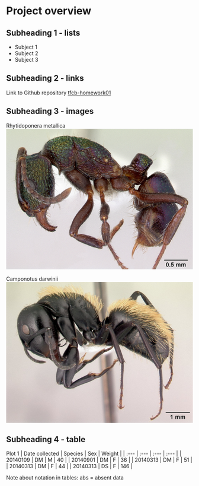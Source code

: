 # Project overview

## Subheading 1 - lists
- Subject 1
- Subject 2
- Subject 3

## Subheading 2 - links
Link to Github repository [tfcb-homework01](https://github.com/adnlargent/tfcb-homework1)

## Subheading 3 - images
Rhytidoponera metallica
![Rm](/images/casent0172345_Rhytidoponera_metallica.jpg)

Camponotus darwinii
![Cd](/images/casent0191696_Camponotus_darwinii.jpg)

## Subheading 4 - table
Plot 1
| Date collected | Species | Sex | Weight |
| :--- | :--- | :--- | :--- |
| 20140109 | DM | M | 40 | 
| 20140901 | DM | F | 36 |
| 20140313 | DM | F | 51 |
| 20140313 | DM | F | 44 |
| 20140313 | DS | F | 146 |

Note about notation in tables: abs = absent data